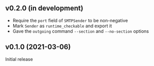v0.2.0 (in development)
-----------------------
- Require the `port` field of `SMTPSender` to be non-negative
- Mark `Sender` as `runtime_checkable` and export it
- Gave the `outgoing` command `--section` and `--no-section` options

v0.1.0 (2021-03-06)
-------------------
Initial release
